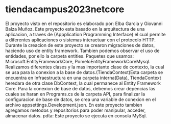 # tiendacampus2023netcore
El proyecto visto en el repositorio es elaborado por: Elba Garcia y Giovanni Balza Muñoz.
Este proyecto esta basado en la arquitectura de una aplicacion, a traves de (Appplication Programming Interface) el cual permite a diferentes aplicaciones o sistemas interactuar con el protocolo HTTP.
Durante la creacion de este proyecto se crearon migraciones de datos, haciendo uso de entity framework.
Tambien podemos observar el uso de entidades, por ello la carpeta entities.
Paquetes que usamos: Microsoft.EntityFrameworkCore, PomeloEntityFrameworkCoreMysql.
Realizamos diferentes clases y la mas importante clase de contexto, la cual se usa para la conexion a la base de datos.(TiendaContext)Esta carpeta se
encuentra en Infraestructura en una carpeta interna(Data), TiendaContext heredara de otra clase DbContext, la cual permanece al Entity Framework Core.
Para la conexion de base de datos, debemos crear depencias las cuales se haran en Programs.cs de la carpeta API, para finalizar la configuracion de base de datos, se crea una variable de conexion
en el archivo appsettings.Development.json.
En este proyecto tambien agregamos metodos y repositorios para poder manipular, acceder, almacenar datos.
pdta: Este proyecto se ejecuta en consola MySql.
